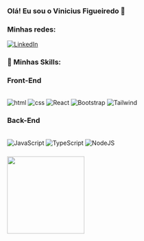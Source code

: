 ### Olá! Eu sou o Vinicius Figueiredo 👋

###  Minhas redes:

[![LinkedIn](https://img.shields.io/badge/LinkedIn-0077B5?style=for-the-badge&logo=linkedin&logoColor=white)](https://www.linkedin.com/in/vinicius-santos-figueiredo-12b7b52b0/)

### 🚀 Minhas Skills:

### Front-End
<div style="display: inline_block"><br/>
  <img aligh="center" alt="html" src="https://img.shields.io/badge/HTML-20232A?style=for-the-badge&logo=html5&logoColor=FFA500" />
  <img aligh="center" alt="css" src="https://img.shields.io/badge/CSS-20232A?&style=for-the-badge&logo=css3&logoColor=61DAFB" />
  <img aligh="center" alt="React" src="https://img.shields.io/badge/React-20232A?style=for-the-badge&logo=react&logoColor=61DAFB" />
  <img aligh="center" alt="Bootstrap" src="https://img.shields.io/badge/Bootstrap-20232A?style=for-the-badge&logo=bootstrap&logoColor=A020F0" />
  <img aligh="center" alt="Tailwind" src="https://img.shields.io/badge/Tailwind-20232A?style=for-the-badge&logo=bootstrap&logoColor=A020F0" />
</div>

### Back-End
<div style="display: inline_block"><br/>
  <img aligh="center" alt="JavaScript" src="https://img.shields.io/badge/JavaScript-20232A?style=for-the-badge&logo=javascript&logoColor=F7DF1E" />
  <img aligh="center" alt="TypeScript" src="https://img.shields.io/badge/TypeScript-20232A?style=for-the-badge&logo=typescript&logoColor=61DAFB" />
  <img aligh="center" alt="NodeJS" src="https://img.shields.io/badge/Node.js-20232A?style=for-the-badge&logo=node.js&logoColor=008000" />
</div>

### 
<div>
  <a href="https://github.com/ViniiD3v">
  <img height="180cm" src="https://github-readme-stats.vercel.app/api?username=ViniiD3v&show_icons=true&theme=dark">
</div>
